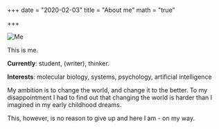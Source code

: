 +++
date = "2020-02-03"
title = "About me"
math = "true"

+++


![Me](/meinbild.jpg)


This is me.

**Currently**: student, (writer), thinker.

**Interests**: molecular biology, systems, psychology, artificial intelligence

My ambition is to change the world, and change it to the better. To my disappointment I had to find out that changing the world is harder than I imagined in my early childhood dreams.

This, however, is no reason to give up and here I am - on my way.